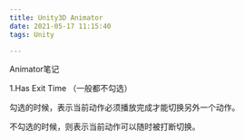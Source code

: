 ```yaml
---
title: Unity3D Animator
date: 2021-05-17 11:15:40
tags: Unity

---
```


Animator笔记

1.Has Exit Time （一般都不勾选）

勾选的时候，表示当前动作必须播放完成才能切换另外一个动作。

不勾选的时候，则表示当前动作可以随时被打断切换。

